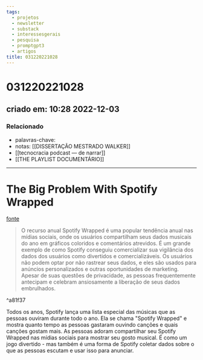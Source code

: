```yaml
---
tags:
  - projetos
  - newsletter
  - substack
  - interessesgerais
  - pesquisa
  - promptgpt3
  - artigos
title: 031220221028
---
```


# 031220221028

## criado em: 10:28 2022-12-03

### Relacionado

- palavras-chave: 
- notas: [[DISSERTAÇÃO MESTRADO WALKER]]
- [[tecnocracia podcast — de narrar]]
- [[THE PLAYLIST DOCUMENTÁRIO]]
---

# The Big Problem With Spotify Wrapped

[fonte](https://www.wired.com/story/spotify-wrapped-user-data/#intcid=_wired-verso-hp-trending_6cee8f84-750f-4d7b-989f-b6452f805a85_popular4-1)

>O recurso anual Spotify Wrapped é uma popular tendência anual nas mídias sociais, onde os usuários compartilham seus dados musicais do ano em gráficos coloridos e comentários atrevidos. É um grande exemplo de como Spotify conseguiu comercializar sua vigilância dos dados dos usuários como divertidos e comercializáveis. Os usuários não podem optar por não rastrear seus dados, e eles são usados para anúncios personalizados e outras oportunidades de marketing. Apesar de suas questões de privacidade, as pessoas frequentemente antecipam e celebram ansiosamente a liberação de seus dados embrulhados.

^a81f37

Todos os anos, Spotify lança uma lista especial das músicas que as pessoas ouviram durante todo o ano. Ela se chama "Spotify Wrapped" e mostra quanto tempo as pessoas gastaram ouvindo canções e quais canções gostam mais. As pessoas adoram compartilhar seu Spotify Wrapped nas mídias sociais para mostrar seu gosto musical. É como um jogo divertido - mas também é uma forma de Spotify coletar dados sobre o que as pessoas escutam e usar isso para anunciar.
